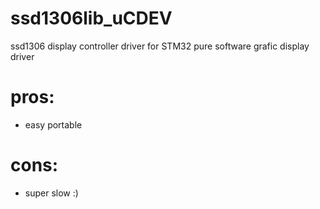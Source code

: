 # ssd1306lib_uCDEV
ssd1306 display controller driver for STM32
pure software grafic display driver
# pros: 
* easy portable
# cons: 
* super slow :)